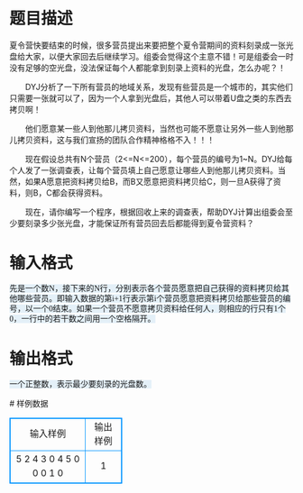 # 

 
 # 题目描述 
<p>夏令营快要结束的时候，很多营员提出来要把整个夏令营期间的资料刻录成一张光盘给大家，以便大家回去后继续学习。组委会觉得这个主意不错！可是组委会一时没有足够的空光盘，没法保证每个人都能拿到刻录上资料的光盘，怎么办呢？！</p>

<p>　　DYJ分析了一下所有营员的地域关系，发现有些营员是一个城市的，其实他们只需要一张就可以了，因为一个人拿到光盘后，其他人可以带着U盘之类的东西去拷贝啊！</p>

<p>　　他们愿意某一些人到他那儿拷贝资料，当然也可能不愿意让另外一些人到他那儿拷贝资料，这与我们宣扬的团队合作精神格格不入！！！</p>

<p>　　现在假设总共有N个营员（2&lt;=N&lt;=200），每个营员的编号为1~N。DYJ给每个人发了一张调查表，让每个营员填上自己愿意让哪些人到他那儿拷贝资料。当然，如果A愿意把资料拷贝给B，而B又愿意把资料拷贝给C，则一旦A获得了资料，则B，C都会获得资料。</p>

<p>　　现在，请你编写一个程序，根据回收上来的调查表，帮助DYJ计算出组委会至少要刻录多少张光盘，才能保证所有营员回去后都能得到夏令营资料？</p> 

 
 # 输入格式 
<p><span style="font-family: 宋体; font-size: 14px; line-height: 18px; background-color: rgb(228, 240, 248);">先是一个数</span><font face="Calibri" style="font-size: 14px; line-height: 18px; background-color: rgb(228, 240, 248);">N</font><font face="宋体" style="font-family: 宋体; font-size: 14px; line-height: 18px; background-color: rgb(228, 240, 248);">，接下来的</font><font face="Calibri" style="font-size: 14px; line-height: 18px; background-color: rgb(228, 240, 248);">N</font><font face="宋体" style="font-family: 宋体; font-size: 14px; line-height: 18px; background-color: rgb(228, 240, 248);">行，分别表示各个营员愿意把自己获得的资料拷贝给其他哪些营员。即输入数据的第</font><font face="Calibri" style="font-size: 14px; line-height: 18px; background-color: rgb(228, 240, 248);">i+1</font><font face="宋体" style="font-family: 宋体; font-size: 14px; line-height: 18px; background-color: rgb(228, 240, 248);">行表示第</font><font face="Calibri" style="font-size: 14px; line-height: 18px; background-color: rgb(228, 240, 248);">i</font><font face="宋体" style="font-family: 宋体; font-size: 14px; line-height: 18px; background-color: rgb(228, 240, 248);">个营员愿意把资料拷贝给那些营员的编号，以一个</font><font face="Calibri" style="font-size: 14px; line-height: 18px; background-color: rgb(228, 240, 248);">0</font><font face="宋体" style="font-family: 宋体; font-size: 14px; line-height: 18px; background-color: rgb(228, 240, 248);">结束。如果一个营员不愿意拷贝资料给任何人，则相应的行只有</font><font face="Calibri" style="font-size: 14px; line-height: 18px; background-color: rgb(228, 240, 248);">1</font><font face="宋体" style="font-family: 宋体; font-size: 14px; line-height: 18px; background-color: rgb(228, 240, 248);">个</font><font face="Calibri" style="font-size: 14px; line-height: 18px; background-color: rgb(228, 240, 248);">0</font><font face="宋体" style="font-family: 宋体; font-size: 14px; line-height: 18px; background-color: rgb(228, 240, 248);">，一行中的若干数之间用一个空格隔开。</font></p> 

 
 # 输出格式 
<p><span style="font-family: 宋体; font-size: 14px; line-height: 18px; background-color: rgb(228, 240, 248);">一个正整数，表示最少要刻录的光盘数。</span></p> 
# 样例数据
<style>
        table,table tr th, table tr td { border:1px solid #0094ff; }
        table { width: 200px; min-height: 25px; line-height: 25px; text-align: center; border-collapse: collapse;}   
    </style>
<table>
	<tr>
		<td>输入样例</td>
		<td>输出样例</td>
	</tr>
<tr><td>5
2 4 3 0
4 5 0
0
0
1 0</td><td>1</td></tr></table>
